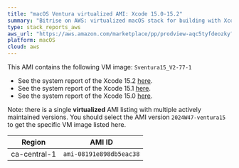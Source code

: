 ```yaml
---
title: "macOS Ventura virtualized AMI: Xcode 15.0-15.2"
summary: "Bitrise on AWS: virtualized macOS stack for building with Xcode"
type: stack_reports_aws
aws_url: "https://aws.amazon.com/marketplace/pp/prodview-aqc5tyfdeozky?sr=0-4&ref_=beagle&applicationId=AWSMPContessa"
platform: macOS
cloud: aws
---
```


This AMI contains the following VM image: `Sventura15_V2-77-1`

- See the system report of the Xcode 15.2 [here](../osx-xcode-15.2.x.md).
- See the system report of the Xcode 15.1 [here](../osx-xcode-15.1.x.md).
- See the system report of the Xcode 15.0 [here](../osx-xcode-15.0.x.md).

Note: there is a single **virtualized** AMI listing with multiple actively maintained versions. You should select the AMI version `2024W47-ventura15` to get the specific VM image listed here.


| Region         | AMI ID                  |
| ---------------| ----------------------- |
| ca-central-1   | `ami-08191e898db5eac38` |
